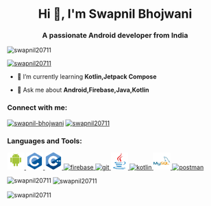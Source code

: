 <h1 align="center">Hi 👋, I'm Swapnil Bhojwani</h1>
<h3 align="center">A passionate Android developer from India</h3>

<p align="left"> <img src="https://komarev.com/ghpvc/?username=swapnil20711&label=Profile%20views&color=0e75b6&style=flat" alt="swapnil20711" /> </p>

<p align="left"> <a href="https://github.com/ryo-ma/github-profile-trophy"><img src="https://github-profile-trophy.vercel.app/?username=swapnil20711" alt="swapnil20711" /></a> </p>

- 🌱 I’m currently learning **Kotlin,Jetpack Compose**

- 💬 Ask me about **Android,Firebase,Java,Kotlin**

<h3 align="left">Connect with me:</h3>
<p align="left">
<a href="https://linkedin.com/in/swapnil-bhojwani" target="blank"><img align="center" src="https://raw.githubusercontent.com/rahuldkjain/github-profile-readme-generator/master/src/images/icons/Social/linked-in-alt.svg" alt="swapnil-bhojwani" height="30" width="40" /></a>
<a href="https://medium.com/swapnil20711" target="blank"><img align="center" src="https://raw.githubusercontent.com/rahuldkjain/github-profile-readme-generator/master/src/images/icons/Social/medium.svg" alt="swapnil20711" height="30" width="40" /></a>
</p>

<h3 align="left">Languages and Tools:</h3>
<p align="left"> <a href="https://developer.android.com" target="_blank" rel="noreferrer"> <img src="https://raw.githubusercontent.com/devicons/devicon/master/icons/android/android-original-wordmark.svg" alt="android" width="40" height="40"/> </a> <a href="https://www.cprogramming.com/" target="_blank" rel="noreferrer"> <img src="https://raw.githubusercontent.com/devicons/devicon/master/icons/c/c-original.svg" alt="c" width="40" height="40"/> </a> <a href="https://www.w3schools.com/cpp/" target="_blank" rel="noreferrer"> <img src="https://raw.githubusercontent.com/devicons/devicon/master/icons/cplusplus/cplusplus-original.svg" alt="cplusplus" width="40" height="40"/> </a> <a href="https://firebase.google.com/" target="_blank" rel="noreferrer"> <img src="https://www.vectorlogo.zone/logos/firebase/firebase-icon.svg" alt="firebase" width="40" height="40"/> </a> <a href="https://git-scm.com/" target="_blank" rel="noreferrer"> <img src="https://www.vectorlogo.zone/logos/git-scm/git-scm-icon.svg" alt="git" width="40" height="40"/> </a> <a href="https://www.java.com" target="_blank" rel="noreferrer"> <img src="https://raw.githubusercontent.com/devicons/devicon/master/icons/java/java-original.svg" alt="java" width="40" height="40"/> </a> <a href="https://kotlinlang.org" target="_blank" rel="noreferrer"> <img src="https://www.vectorlogo.zone/logos/kotlinlang/kotlinlang-icon.svg" alt="kotlin" width="40" height="40"/> </a> <a href="https://www.mysql.com/" target="_blank" rel="noreferrer"> <img src="https://raw.githubusercontent.com/devicons/devicon/master/icons/mysql/mysql-original-wordmark.svg" alt="mysql" width="40" height="40"/> </a> <a href="https://postman.com" target="_blank" rel="noreferrer"> <img src="https://www.vectorlogo.zone/logos/getpostman/getpostman-icon.svg" alt="postman" width="40" height="40"/> </a> </p>

<p><img align="left" src="https://github-readme-stats.vercel.app/api/top-langs?username=swapnil20711&show_icons=true&locale=en&layout=compact" alt="swapnil20711" /></p>

<p>&nbsp;<img align="center" src="https://github-readme-stats.vercel.app/api?username=swapnil20711&show_icons=true&locale=en" alt="swapnil20711" /></p>

<p><img align="center" src="https://github-readme-streak-stats.herokuapp.com/?user=swapnil20711&" alt="swapnil20711" /></p>

